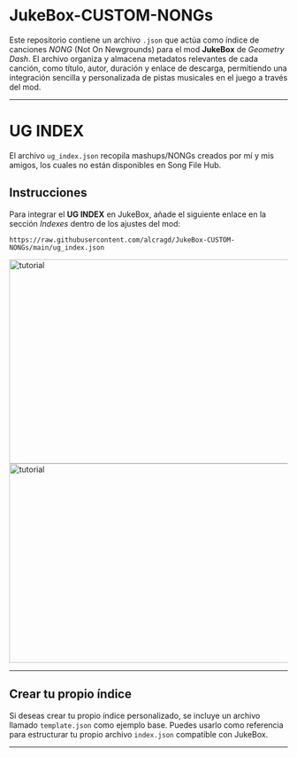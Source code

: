 

# JukeBox-CUSTOM-NONGs


Este repositorio contiene un archivo `.json` que actúa como índice de canciones *NONG* (Not On Newgrounds) para el mod **JukeBox** de *Geometry Dash*. El archivo organiza y almacena metadatos relevantes de cada canción, como título, autor, duración y enlace de descarga, permitiendo una integración sencilla y personalizada de pistas musicales en el juego a través del mod.

---

# UG INDEX

El archivo `ug_index.json` recopila mashups/NONGs creados por mí y mis amigos, los cuales no están disponibles en Song File Hub.

## Instrucciones

Para integrar el **UG INDEX** en JukeBox, añade el siguiente enlace en la sección *Indexes* dentro de los ajustes del mod:

```
https://raw.githubusercontent.com/alcragd/JukeBox-CUSTOM-NONGs/main/ug_index.json
```
<img width="640" height="369" alt="tutorial" src="https://github.com/user-attachments/assets/6eae1d86-f44e-4421-98c1-e02952b4851e" />

<img width="640" height="360" alt="tutorial" src="https://github.com/user-attachments/assets/118fa9a5-3ccf-40b2-84a8-483a3237f811" />

---

## Crear tu propio índice

Si deseas crear tu propio índice personalizado, se incluye un archivo llamado `template.json` como ejemplo base. Puedes usarlo como referencia para estructurar tu propio archivo `index.json` compatible con JukeBox.

---

